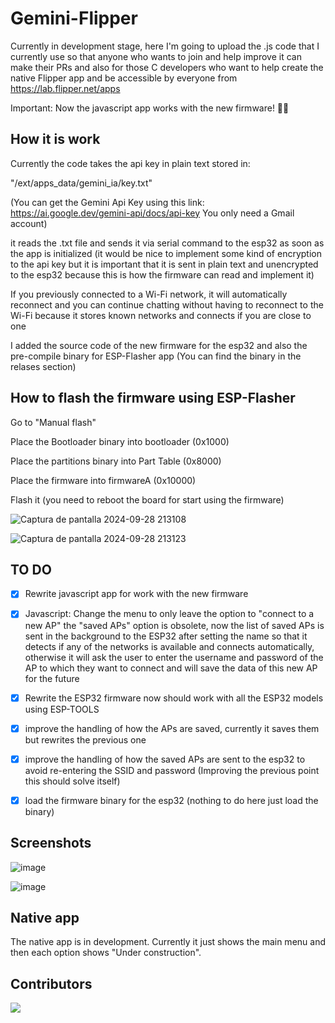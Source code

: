 # Gemini-Flipper

Currently in development stage, here I'm going to upload the .js code that I currently use so that anyone who wants to join and help improve it can make their PRs and also for those C developers who want to help create the native Flipper app and be accessible by everyone from https://lab.flipper.net/apps

Important: Now the javascript app works with the new firmware! 🎉🎉 

## How it is work

Currently the code takes the api key in plain text stored in:

"/ext/apps_data/gemini_ia/key.txt" 

(You can get the Gemini Api Key using this link: https://ai.google.dev/gemini-api/docs/api-key You only need a Gmail account)

it reads the .txt file and sends it via serial command to the esp32 as soon as the app is initialized (it would be nice to implement some kind of encryption to the api key but it is important that it is sent in plain text and unencrypted to the esp32 because this is how the firmware can read and implement it)

If you previously connected to a Wi-Fi network, it will automatically reconnect and you can continue chatting without having to reconnect to the Wi-Fi because it stores known networks and connects if you are close to one

I added the source code of the new firmware for the esp32 and also the pre-compile binary for ESP-Flasher app (You can find the binary in the relases section)

## How to flash the firmware using ESP-Flasher

Go to "Manual flash"

Place the Bootloader binary into bootloader (0x1000)

Place the partitions binary into Part Table (0x8000)

Place the firmware into firmwareA (0x10000)

Flash it (you need to reboot the board for start using the firmware)

![Captura de pantalla 2024-09-28 213108](https://github.com/user-attachments/assets/c2e8a0a4-3865-452a-831f-d7200ae45084)

![Captura de pantalla 2024-09-28 213123](https://github.com/user-attachments/assets/031063aa-c4bf-4fbe-baa6-745573cc8411)


## TO DO

- [x] Rewrite javascript app for work with the new firmware

- [x] Javascript: Change the menu to only leave the option to "connect to a new AP" the "saved APs" option is obsolete, now the list of saved APs is sent in the background to the ESP32 after setting the name so that it detects if any of the networks is available and connects automatically, otherwise it will ask the user to enter the username and password of the AP to which they want to connect and will save the data of this new AP for the future

- [x] Rewrite the ESP32 firmware now should work with all the ESP32 models using ESP-TOOLS

- [x] improve the handling of how the APs are saved, currently it saves them but rewrites the previous one

- [x] improve the handling of how the saved APs are sent to the esp32 to avoid re-entering the SSID and password (Improving the previous point this should solve itself)

- [x] load the firmware binary for the esp32 (nothing to do here just load the binary)

## Screenshots

![image](https://github.com/user-attachments/assets/3878b4a2-223d-4d23-b395-2d25cf710fed)

![image](https://github.com/user-attachments/assets/777e2d55-f9fd-4c63-bb47-450b020b80e0)

## Native app

The native app is in development.  Currently it just shows the main menu and then each option shows "Under construction".

## Contributors

<a href="https://github.com/d4rks1d33/Gemini-Flipper/graphs/contributors">
  <img src="https://contrib.rocks/image?repo=d4rks1d33/Gemini-Flipper&max=50&columns=4&anon=1" />
</a>
